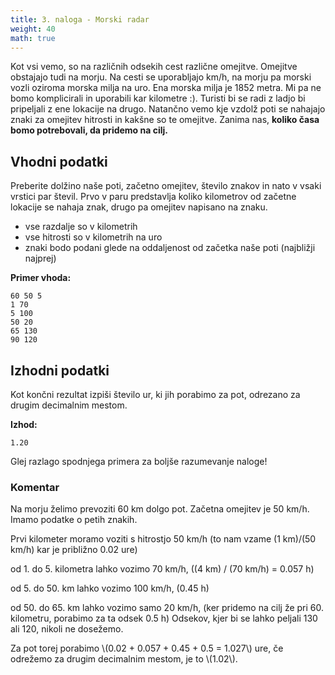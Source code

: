 ```yaml
---
title: 3. naloga - Morski radar
weight: 40
math: true
---
```


Kot vsi vemo, so na različnih odsekih cest različne omejitve. Omejitve obstajajo tudi na morju. Na cesti se uporabljajo km/h, na morju pa morski vozli oziroma morska milja na uro. Ena morska milja je 1852 metra. Mi pa ne bomo komplicirali in uporabili kar kilometre :). Turisti bi se radi z ladjo bi pripeljali z ene lokacije na drugo. Natančno vemo kje vzdolž poti se nahajajo znaki za omejitev hitrosti in kakšne so te omejitve. Zanima nas, **koliko časa bomo potrebovali, da pridemo na cilj.**

## Vhodni podatki

Preberite dolžino naše poti, začetno omejitev, število znakov in nato v vsaki vrstici par števil. Prvo v paru predstavlja koliko kilometrov od začetne lokacije se nahaja znak, drugo pa omejitev napisano na znaku.

- vse razdalje so v kilometrih
- vse hitrosti so v kilometrih na uro
- znaki bodo podani glede na oddaljenost od začetka naše poti (najbližji najprej)

**Primer vhoda:**

```
60 50 5
1 70
5 100
50 20
65 130
90 120
```

## Izhodni podatki

Kot končni rezultat izpiši število ur, ki jih porabimo za pot, odrezano za drugim decimalnim mestom.

**Izhod:**
```
1.20
```

Glej razlago spodnjega primera za boljše razumevanje naloge!

### Komentar

Na morju želimo prevoziti 60 km dolgo pot. Začetna omejitev je 50 km/h. Imamo podatke o petih znakih.

Prvi kilometer moramo voziti s hitrostjo 50 km/h (to nam vzame (1 km)/(50 km/h) kar je približno 0.02 ure)

od 1. do 5. kilometra lahko vozimo 70 km/h, ((4 km) / (70 km/h) = 0.057 h)

od 5. do 50. km lahko vozimo 100 km/h, (0.45 h)

od 50. do 65. km lahko vozimo samo 20 km/h, (ker pridemo na cilj že pri 60. kilometru, porabimo za ta odsek 0.5 h) 
Odsekov, kjer bi se lahko peljali 130 ali 120, nikoli ne dosežemo.

Za pot torej porabimo \\(0.02 + 0.057 + 0.45 + 0.5 = 1.027\\) ure, če odrežemo za drugim decimalnim mestom, je to \\(1.02\\).
